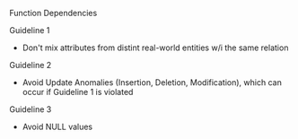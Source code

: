 Function Dependencies

Guideline 1
* Don't mix attributes from distint real-world entities w/i the same relation
  
Guideline 2
* Avoid Update Anomalies (Insertion, Deletion, Modification), which can occur if Guideline 1 is violated

Guideline 3
* Avoid NULL values
